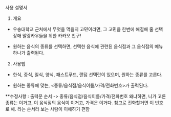 사용 설명서

 1. 개요

   - 우송대학교 근처에서 무엇을 먹을지 고민이라면, 
     그 고민을 한번에 해결해 줄 선택장애 말랑카우들을 위한 카카오 친구!

   - 원하는 음식의 종류를 선택하면, 선택한 음식에 관련된 음식점과 그 음식점의 메뉴 
     하나가 출력된다.  

 2. 사용법

   - 한식, 중식, 일식, 양식, 패스트푸드, 랜덤 선택란이 있으며,
     원하는 종류를 고른다.

   - 원하는 종류에 맞는, <종류/음식점/음식이름/가격/전화번호>가 출력된다.

   **수정사항 : 출력문 순서 -> 종류/음식점/음식이름/가격/전화번호
		왜냐하면, 니가 고른 종류는 이거고, 이 음식점의 음식이 이거고, 가격은 이거다.
		참고로 전화할거면 이 번호로 해. 라는 순서라 보는 사람이 이해하기 편함









